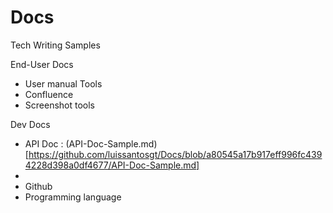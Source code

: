 # Docs
Tech Writing Samples

End-User Docs
- User manual
Tools
- Confluence
- Screenshot tools  

Dev Docs
- API Doc : (API-Doc-Sample.md)[https://github.com/luissantosgt/Docs/blob/a80545a17b917eff996fc4394228d398a0df4677/API-Doc-Sample.md]
- 
- Github
- Programming language
